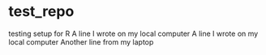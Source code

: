 # test_repo
testing setup for R
A line I wrote on my local computer
A line I wrote on my local computer
Another line from my laptop